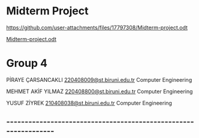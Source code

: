 #  Midterm Project
https://github.com/user-attachments/files/17797308/Midterm-project.odt

[Midterm-project.odt](https://github.com/user-attachments/files/17797308/Midterm-project.odt)
# Group 4


PİRAYE	ÇARSANCAKLI	220408009@st.biruni.edu.tr  Computer Engineering

MEHMET AKİF	YILMAZ	220408800@st.biruni.edu.tr  Computer Engineering

YUSUF	ZİYREK	210408038@st.biruni.edu.tr  Computer Engineering

## ----------------------------------------------------------------

